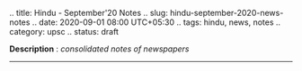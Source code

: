 .. title: Hindu - September'20  Notes
.. slug: hindu-september-2020-news-notes
.. date: 2020-09-01 08:00 UTC+05:30
.. tags: hindu, news, notes
.. category: upsc
.. status: draft

**Description** : *consolidated notes of newspapers*

***
<!-- TEASER_END -->